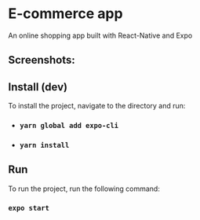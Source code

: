 # E-commerce app

An online shopping app built with React-Native and Expo

## Screenshots:

## Install (dev)

To install the project, navigate to the directory and run:

- ### `yarn global add expo-cli`

- ### `yarn install`

## Run

To run the project, run the following command:

### `expo start`
